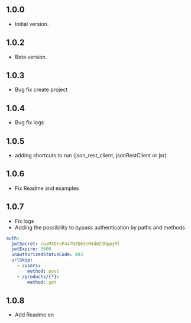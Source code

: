 ## 1.0.0

- Initial version.

## 1.0.2

- Beta version.

## 1.0.3

- Bug fix create project

## 1.0.4

- Bug fix logs

## 1.0.5

- adding shortcuts to run (json_rest_client, jsonRestClient or jsr)

## 1.0.6

- Fix Readme and examples

## 1.0.7

- Fix logs
- Adding the possibility to bypass authentication by paths and methods
```yaml
auth:
  jwtSecret: cwsMXDtuP447WZQ63nM4dWZ3RppyMl
  jwtExpire: 3600
  unauthorizedStatusCode: 403
  urlSkip:
    - /users:
        method: post
    - /products/{*}:
        method: get
```

## 1.0.8

- Add Readme en
